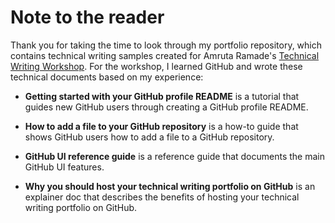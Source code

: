 # Note to the reader 
Thank you for taking the time to look through my portfolio repository, which contains technical writing samples created for Amruta Ramade's [Technical Writing Workshop](https://www.techwritingacademy.com/). For the workshop, I learned GitHub and wrote these technical documents based on my experience: 

- **Getting started with your GitHub profile README** is a tutorial that guides new GitHub users through creating a GitHub profile README. 

- **How to add a file to your GitHub repository** is a how-to guide that shows GitHub users how to add a file to a GitHub repository.

- **GitHub UI reference guide** is a reference guide that documents the main GitHub UI features. 

- **Why you should host your technical writing portfolio on GitHub** is an explainer doc that describes the benefits of hosting your technical writing portfolio on GitHub.
